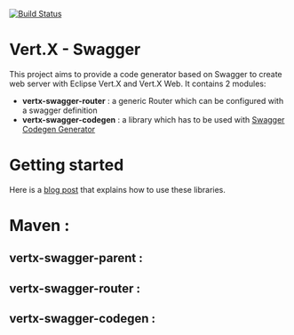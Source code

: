 [![Build Status](https://travis-ci.org/phiz71/vertx-swagger.svg?branch=master)](https://travis-ci.org/phiz71/vertx-swagger)
# Vert.X - Swagger
This project aims to provide a code generator based on Swagger to create web server with Eclipse Vert.X and Vert.X Web.
It contains 2 modules:
 - **vertx-swagger-router** : a generic Router which can be configured with a swagger definition
 - **vertx-swagger-codegen** : a library which has to be used with [Swagger Codegen Generator](https://github.com/swagger-api/swagger-codegen#swagger-code-generator)
  
# Getting started 
Here is a [blog post](http://vertx.io/blog/presentation-of-the-vert-x-swagger-project) that explains how to use these libraries.
  
# Maven :
## vertx-swagger-parent :
<script src="https://gist.github.com/phiz71/7bb24bbffb8adcb2b591e420e615ae9e.js"></script>

## vertx-swagger-router :
<script src="https://gist.github.com/phiz71/56e723362a1d1370c7262bff246fb087.js"></script>

## vertx-swagger-codegen :
<script src="https://gist.github.com/phiz71/5943d17e4e2dbbfa5619ebe443ecaf00.js"></script>